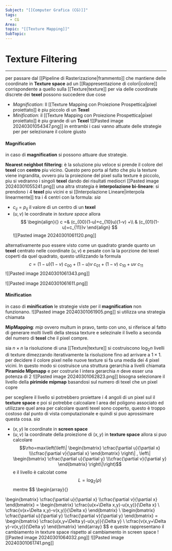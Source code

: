 ```yaml
---
Subject: "[[Computer Grafica (CG)]]"
tags:
  - CG
Area: 
topic: "[[Texture Mapping]]"
SubTopic:
---
```


# Texture Filtering
---
per passare dal [[Pipeline di Rasterizazione|frammento]] che mantiene delle coordinate in __Texture space__ ad un [[Rappresentazione di colori|colore]] corrispondente a quello sulla [[Texture|texture]] per via delle coordinate discrete dei __texel__ possono succedere due cose
- _Magnification_: Il [[Texture Mapping con Proiezione Prospettica|pixel proiettato]] è piu piccolo di un __Texel__ 
- _Minification_: il [[Texture Mapping con Proiezione Prospettica|pixel proiettato]] è piu grande di un __Texel__
![[Pasted image 20240301054347.png]]
in entrambi i casi vanno attuate delle strategie per per selezionare il colore giusto

#### Magnification
in caso di __magnification__ si possono attuare due strategie.

__Nearest neighbot filtering__: è la soluzione piu veloce si prende il colore del __texel__  con __centro__ piu vicino. 
Questo pero porta al fatto che piu la texture viene ingrandita, ovvero piu la proiezione del pixel sulla texture è piccolo, piu si vedranno i singoli __texel__ dando dei risultati mediocri 
[[Pasted image 20240301055241.png]]
una altra strategia è
__interpolazione bi-lineare__: si prendono i 4 __texel__ piu vicini e si [[Interpolazione Lineare|interpola linearmente]] tra i 4 centri con la formula: 
_sia_
- $c_{ij}=p_{ij}$ il valore di un centro di un __texel__
- $(u,v)$ le coordinate in _texture space_
allora $$
\begin{align}{}
c  =&  (c_{00}(1-u)+c_{10}u)(1-v) +\\
    &  (c_{01}(1-u)+c_{11})v
\end{align}
$$
![[Pasted image 20240301061120.png]]

alternativamente puo essere visto come un quadrato grande quanto un __texel__ centrato nelle coordinate $(u,v)$ e pesate con la la porzione dei texel coperti da quel quadrato, questo utilizzando la formula
$$c=(1-u)(1-v)\ c_{00}+(1-u)v\ c_{01}+(1-v)\ c_{10}+uv\ c_{11}$$
![[Pasted image 20240301061343.png]]

![[Pasted image 20240301061611.png]]


#### Minification
in caso di __minification__ le strategie viste per il __magnification__ non funzionano.
![[Pasted image 20240301061905.png]]
si utilizza una strategia chiamata 

__MipMapping__:
_mip_ ovvero multum in pravo, tanto con uno, si riferisce al fatto di generare molti livelli della stessa texture e selezinale il livello a seconda del numero di __texel__ che il pixel compre.

sia $n \times n$ la risoluzione di una [[Texture|texture]] si costruiscono $\log_2n$ livelli di texture dimezzando iterativamente la risoluzione fino ad arrivare a $1 \times 1$.
per decidere il colore  pixel nelle nuove texture si fa una media dei 4 pixel vicini.
In questo modo si costruisce una struttura gerarchia a livelli chiamata __Piramide MIpmapp__ e per costrurie l intera gerarchia $n$ deve esser una potenza di $2$
![[Pasted image 20240301062823.png]]
bisogna selezionare  il livello della __pirimide mipmap__ basandosi sul numero di texel che un pixel copre 

per scegliere il livello si potrebbero proiettare i 4 angoli di un pixel sul il __texture space__ e poi si potrebbe calcoalare l area del poligono associato ed utilizzare quel area per calcolare quanti texel sono coperto, questo è troppo costoso dal punto di vista computazionale e quindi si puo aprossimare questa cosa.
_sia_
- $(x,y)$ le coordinate in __screen space__
- $(u,v)$ la coordinate della proiezione di $(x,y)$ in __texture space__
allora si puo calcolare $$\rho=max\left(\left\| \begin{bmatrix}
\cfrac{\partial u}{\partial x} \\\cfrac{\partial v}{\partial x}
\end{bmatrix} \right\| ,
\left\| \begin{bmatrix}
\cfrac{\partial u}{\partial y} \\\cfrac{\partial v}{\partial y}
\end{bmatrix} \right\|\right)$$ e il livello è calcolat come $$L=\log_2(\rho)$$
mentre $$
\begin{array}{}

\begin{bmatrix}
\cfrac{\partial u}{\partial x} \\\cfrac{\partial v}{\partial x}
\end{bmatrix} =
\begin{bmatrix}
\cfrac{u(x+\Delta x,y)-u(x,y)}{\Delta x} \\ \cfrac{v(x+\Delta x,y)-v(x,y)}{\Delta x}
\end{bmatrix} \\
\begin{bmatrix}
\cfrac{\partial u}{\partial y} \\\cfrac{\partial v}{\partial y}
\end{bmatrix} =
\begin{bmatrix}
\cfrac{u(x,y+\Delta y)-u(x,y)}{\Delta y} \\ \cfrac{v(x,y+\Delta y)-v(x,y)}{\Delta y}
\end{bmatrix}
\end{array}
$$
e queste rappresentano il cambiamento in texture space rispetto al cambiamento in screen space
![[Pasted image 20240301064032.png]]
![[Pasted image 20240301061741.png]]